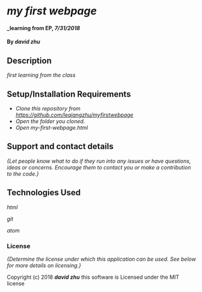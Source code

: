 # _my first webpage_

#### _learning from EP, _7/31/2018_

#### By _**david zhu**_

## Description

_first learning from the class_

## Setup/Installation Requirements

* _Clone this repository from https://github.com/leqiangzhu/myfirstwebpage_
* _Open the folder you cloned._
* _Open my-first-webpage.html_



## Support and contact details

_{Let people know what to do if they run into any issues or have questions, ideas or concerns.  Encourage them to contact you or make a contribution to the code.}_

## Technologies Used

_html_

_git_

_atom_

### License

*{Determine the license under which this application can be used.  See below for more details on licensing.}*

Copyright (c) 2018 **_david zhu_**
this software is Licensed under the MIT license
